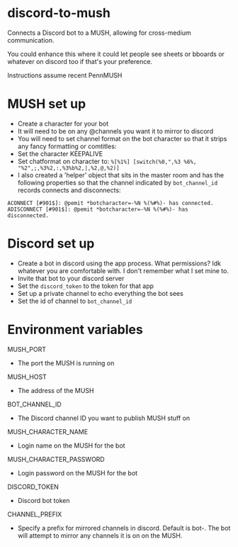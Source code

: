 # discord-to-mush

Connects a Discord bot to a MUSH, allowing for cross-medium communication.

You could enhance this where it could let people see sheets or bboards or whatever on discord too if that's your preference.

Instructions assume recent PennMUSH

# MUSH set up
- Create a character for your bot
- It will need to be on any @channels you want it to mirror to discord
- You will need to set channel format on the bot character so that it strips any fancy formatting or comtitles:
- Set the character KEEPALIVE
- Set chatformat on character to: `%[%1%] [switch(%0,",%3 %6%, "%2",;,%3%2,:,%3%b%2,|,%2,@,%2)]`
- I also created a 'helper' object that sits in the master room and has the following properties so that the channel indicated by `bot_channel_id` records connects and disconnects:
```
ACONNECT [#901$]: @pemit *botcharacter=-%N %(%#%)- has connected.
ADISCONNECT [#901$]: @pemit *botcharacter=-%N %(%#%)- has disconnected.
```

# Discord set up
- Create a bot in discord using the app process. What permissions? Idk whatever you are comfortable with. I don't remember what I set mine to.
- Invite that bot to your discord server
- Set the `discord_token` to the token for that app
- Set up a private channel to echo everything the bot sees
- Set the id of channel to `bot_channel_id` 

# Environment variables

MUSH_PORT
- The port the MUSH is running on

MUSH_HOST
- The address of the MUSH

BOT_CHANNEL_ID
- The Discord channel ID you want to publish MUSH stuff on

MUSH_CHARACTER_NAME
- Login name on the MUSH for the bot

MUSH_CHARACTER_PASSWORD
- Login password on the MUSH for the bot

DISCORD_TOKEN
- Discord bot token

CHANNEL_PREFIX
- Specify a prefix for mirrored channels in discord. Default is bot-. The bot will attempt to mirror any channels it is on on the MUSH.
